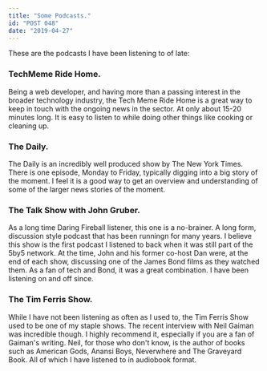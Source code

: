 ```yaml
---
title: "Some Podcasts."
id: "POST 048"
date: "2019-04-27"
---
```


These are the podcasts I have been listening to of late: 

### TechMeme Ride Home.

Being a web developer, and having more than a passing interest in the broader technology industry, the Tech Meme Ride Home is a great way to keep in touch with the ongoing news in the sector. At only about 15-20 minutes long. It is easy to listen to while doing other things like cooking or cleaning up. 

### The Daily. 

The Daily is an incredibly well produced show by The New York Times. There is one episode, Monday to Friday, typically digging into a big story of the moment. I feel it is a good way to get an overview and understanding of some of the larger news stories of the moment. 

### The Talk Show with John Gruber.

As a long time Daring Fireball listener, this one is a no-brainer. A long form, discussion style podcast that has been runningn for many years. I believe this show is the first podcast I listened to back when it was still part of the 5by5 network. At the time, John and his former co-host Dan were, at the end of each show, discussing one of the James Bond films as they watched them. As a fan of tech and Bond, it was a great combination. I have been listening on and off since. 

### The Tim Ferris Show. 

While I have not been listening as often as I used to, the Tim Ferris Show used to be one of my staple shows. The recent interview with Neil Gaiman was incredible though. I highly recommend it, especially if you are a fan of Gaiman's writing. Neil, for those who don't know, is the author of books such as American Gods, Anansi Boys, Neverwhere and The Graveyard Book. All of which I have listened to in audiobook format. 


